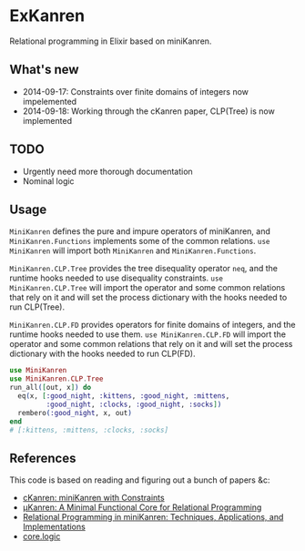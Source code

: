 ExKanren
========

Relational programming in Elixir based on miniKanren.

## What's new
* 2014-09-17: Constraints over finite domains of integers now impelemented
* 2014-09-18: Working through the cKanren paper, CLP(Tree) is now implemented

## TODO
* Urgently need more thorough documentation
* Nominal logic

## Usage
`MiniKanren` defines the pure and impure operators of miniKanren, and `MiniKanren.Functions` implements some of the common relations. `use MiniKanren` will import both `MiniKanren` and `MiniKanren.Functions`.

`MiniKanren.CLP.Tree` provides the tree disequality operator `neq`, and the runtime hooks needed to use disequality constraints. `use MiniKanren.CLP.Tree` will import the operator and some common relations that rely on it and will set the process dictionary with the hooks needed to run CLP(Tree).

`MiniKanren.CLP.FD` provides operators for finite domains of integers, and the runtime hooks needed to use them. `use MiniKanren.CLP.FD` will import the operator and some common relations that rely on it and will set the process dictionary with the hooks needed to run CLP(FD). 

```elixir
use MiniKanren
use MiniKanren.CLP.Tree
run_all([out, x]) do
  eq(x, [:good_night, :kittens, :good_night, :mittens,
         :good_night, :clocks, :good_night, :socks])
  rembero(:good_night, x, out)
end
# [:kittens, :mittens, :clocks, :socks]
```

## References
This code is based on reading and figuring out a bunch of papers &c:

* [cKanren: miniKanren with Constraints](http://scheme2011.ucombinator.org/papers/Alvis2011.pdf)
* [μKanren: A Minimal Functional Core for Relational Programming](http://webyrd.net/scheme-2013/papers/HemannMuKanren2013.pdf)
* [Relational Programming in miniKanren: Techniques, Applications, and Implementations](https://scholarworks.iu.edu/dspace/bitstream/handle/2022/8777/Byrd_indiana_0093A_10344.pdf)
* [core.logic](https://github.com/clojure/core.logic)
